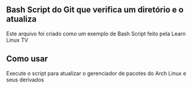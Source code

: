 ## Bash Script do Git que verifica um diretório e o atualiza

Este arquivo foi criado como um exemplo de Bash Script feito pela Learn Linux TV

## Como usar

Execute o script para atualizar o gerenciador de pacotes do Arch Linux e seus derivados
